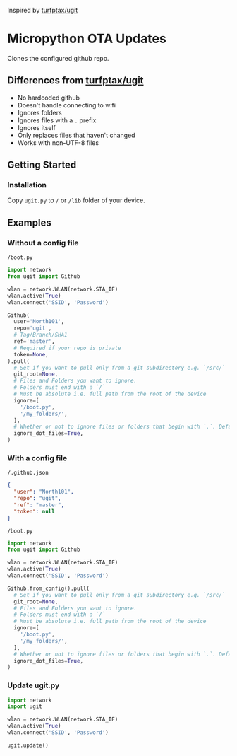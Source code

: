 Inspired by [turfptax/ugit](https://github.com/turfptax/ugit)

# Micropython OTA Updates

Clones the configured github repo.

## Differences from [turfptax/ugit](https://github.com/turfptax/ugit)

* No hardcoded github
* Doesn't handle connecting to wifi
* Ignores folders
* Ignores files with a `.` prefix
* Ignores itself
* Only replaces files that haven't changed
* Works with non-UTF-8 files

## Getting Started

### Installation

Copy `ugit.py` to `/` or `/lib` folder of your device.

## Examples

### Without a config file
`/boot.py`
```python
import network
from ugit import Github

wlan = network.WLAN(network.STA_IF)
wlan.active(True)
wlan.connect('SSID', 'Password')

Github(
  user='North101',
  repo='ugit',
  # Tag/Branch/SHA1
  ref='master',
  # Required if your repo is private
  token=None,
).pull(
  # Set if you want to pull only from a git subdirectory e.g. `/src/`
  git_root=None,
  # Files and Folders you want to ignore.
  # Folders must end with a `/`
  # Must be absolute i.e. full path from the root of the device
  ignore=[
    '/boot.py',
    '/my_folders/',
  ],
  # Whether or not to ignore files or folders that begin with `.`. Default: True
  ignore_dot_files=True,
)
```

### With a config file
`/.github.json`
```json
{
  "user": "North101",
  "repo": "ugit",
  "ref": "master",
  "token": null
}
```

`/boot.py`
```python
import network
from ugit import Github

wlan = network.WLAN(network.STA_IF)
wlan.active(True)
wlan.connect('SSID', 'Password')

Github.from_config().pull(
  # Set if you want to pull only from a git subdirectory e.g. `/src/`
  git_root=None,
  # Files and Folders you want to ignore.
  # Folders must end with a `/`
  # Must be absolute i.e. full path from the root of the device
  ignore=[
    '/boot.py',
    '/my_folders/',
  ],
  # Whether or not to ignore files or folders that begin with `.`. Default: True
  ignore_dot_files=True,
)
```

### Update ugit.py

```python
import network
import ugit

wlan = network.WLAN(network.STA_IF)
wlan.active(True)
wlan.connect('SSID', 'Password')

ugit.update()
```
